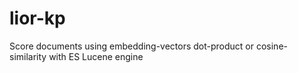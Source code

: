 # lior-kp
Score documents using embedding-vectors dot-product or cosine-similarity with ES Lucene engine

